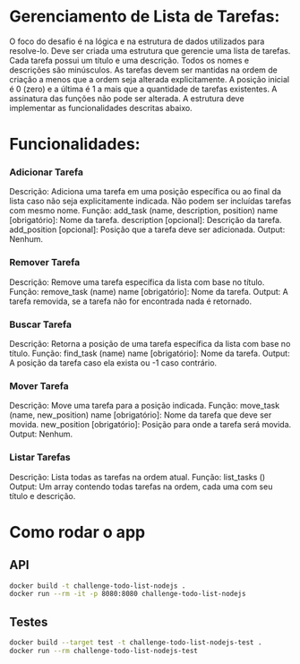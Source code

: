 # Gerenciamento de Lista de Tarefas:

O foco do desafio é na lógica e na estrutura de dados utilizados para resolve-lo.
Deve ser criada uma estrutura que gerencie uma lista de tarefas.
Cada tarefa possui um título e uma descrição. Todos os nomes e descrições são minúsculos.
As tarefas devem ser mantidas na ordem de criação a menos que a ordem seja alterada explicitamente.
A posição inicial é 0 (zero) e a última é 1 a mais que a quantidade de tarefas existentes.
A assinatura das funções não pode ser alterada.
A estrutura deve implementar as funcionalidades descritas abaixo.

# Funcionalidades:

### Adicionar Tarefa

Descrição: Adiciona uma tarefa em uma posição específica ou ao final da lista caso não seja explicitamente indicada. Não podem ser incluídas tarefas com mesmo nome.
Função: add_task (name, description, position)
name [obrigatório]: Nome da tarefa.
description [opcional]: Descrição da tarefa.
add_position [opcional]: Posição que a tarefa deve ser adicionada.
Output: Nenhum.

### Remover Tarefa

Descrição: Remove uma tarefa específica da lista com base no título.
Função: remove_task (name)
name [obrigatório]: Nome da tarefa.
Output: A tarefa removida, se a tarefa não for encontrada nada é retornado.

### Buscar Tarefa

Descrição: Retorna a posição de uma tarefa específica da lista com base no título.
Função: find_task (name)
name [obrigatório]: Nome da tarefa.
Output: A posição da tarefa caso ela exista ou -1 caso contrário.

### Mover Tarefa

Descrição: Move uma tarefa para a posição indicada.
Função: move_task (name, new_position)
name [obrigatório]: Nome da tarefa que deve ser movida.
new_position [obrigatório]: Posição para onde a tarefa será movida.
Output: Nenhum.

### Listar Tarefas

Descrição: Lista todas as tarefas na ordem atual.
Função: list_tasks ()
Output: Um array contendo todas tarefas na ordem, cada uma com seu título e descrição.

# Como rodar o app

## API

```sh
docker build -t challenge-todo-list-nodejs .
docker run --rm -it -p 8080:8080 challenge-todo-list-nodejs
```

## Testes

```sh
docker build --target test -t challenge-todo-list-nodejs-test .
docker run --rm challenge-todo-list-nodejs-test
```
